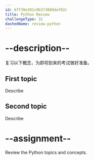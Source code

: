 ```yaml
---
id: 67f39e391c9b373069def02c
title: Python Review
challengeType: 31
dashedName: review-python
---
```


# --description--

复习以下概念，为即将到来的考试做好准备。

## First topic

Describe

## Second topic

Describe

# --assignment--

Review the Python topics and concepts.
